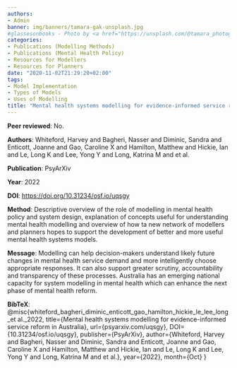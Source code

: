```yaml
---
authors:
- Admin
banner: img/banners/tamara-gak-unsplash.jpg
#glassesonbooks - Photo by <a href="https://unsplash.com/@tamara_photography?utm_source=unsplash&utm_medium=referral&utm_content=creditCopyText">Tamara Gak</a> on <a href="https://unsplash.com/s/photos/publication?utm_source=unsplash&utm_mediu
categories:
- Publications (Modelling Methods)
- Publications (Mental Health Policy)
- Resources for Modellers
- Resources for Planners
date: "2020-11-02T21:29:20+02:00"
tags:
- Model Implementation
- Types of Models
- Uses of Modelling
title: "Mental health systems modelling for evidence-informed service reform in Australia"
---
```


**Peer reviewed**: No.

**Authors**: Whiteford, Harvey and Bagheri, Nasser and Diminic, Sandra and Enticott, Joanne and Gao, Caroline X and Hamilton, Matthew and Hickie, Ian and Le, Long K and Lee, Yong Y and Long, Katrina M and et al.

**Publication**: PsyArXiv

**Year**: 2022

**DOI**: https://doi.org/10.31234/osf.io/uqsgy

**Method**: Descriptive overview of the role of modelling in mental health policy and system design, explanation of concepts useful for understanding mental health modelling and overview of how ta new network of modellers and planners hopes to support the development of better and more useful mental health systems models. 

**Message**: Modelling can help decision-makers understand likely future changes in mental health service demand and more intelligently choose appropriate responses. It can also support greater scrutiny, accountability and transparency of these processes. Australia has an emerging national capacity for system modelling in mental health which can enhance the next phase of mental health reform. 


**BibTeX**: @misc{whiteford_bagheri_diminic_enticott_gao_hamilton_hickie_le_lee_long_et al._2022,
 title={Mental health systems modelling for evidence-informed service reform in Australia},
 url={psyarxiv.com/uqsgy},
 DOI={10.31234/osf.io/uqsgy},
 publisher={PsyArXiv},
 author={Whiteford, Harvey and Bagheri, Nasser and Diminic, Sandra and Enticott, Joanne and Gao, Caroline X and Hamilton, Matthew and Hickie, Ian and Le, Long K and Lee, Yong Y and Long, Katrina M and et al.},
 year={2022},
 month={Oct}
}
